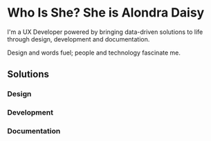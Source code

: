 # Who Is She? She is Alondra Daisy

I'm a UX Developer powered by bringing data-driven solutions to life through design, development and documentation. 

Design and words fuel; people and technology fascinate me. 

## Solutions

### Design


### Development


### Documentation

